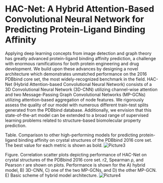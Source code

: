  # HAC-Net: A Hybrid Attention-Based Convolutional Neural Network for Predicting Protein-Ligand Binding Affinity

Applying deep learning concepts from image detection and graph theory has greatly advanced protein-ligand binding affinity prediction, a challenge with enormous ramifications for both protein engineering and drug development. We build upon these advances by designing a novel architecture which demonstrates unmatched performance on the 2016 PDBbind core set, the most widely-recognized benchmark in the field. HAC-Net (Hybrid Attention-based Convolutional Neural Network) consists of a 3D Convolutional Neural Network (3D-CNN) utilizing channel-wise attention and two Message-Passing Graph Convolutional Networks (MP-GCNs) utilizing attention-based aggregation of node features. We rigorously assess the quality of our model with numerous different train-test splits generated from the PDBbind database. Additionally, we envision that this state-of-the-art model can be extended to a broad range of supervised learning problems related to structure-based biomolecular property prediction. 

Table. Comparison to other high-performing models for predicting protein-ligand binding affinity on crystal structures of the PDBbind 2016 core set. The best value for each metric is shown as bold.
![Picture3](https://user-images.githubusercontent.com/98780179/190861777-fdc5889f-0c8d-4876-9406-a8e7b77ffc83.png)




Figure. Correlation scatter plots depicting performance of HAC-Net on crystal structures of the PDBbind 2016 core set. r2, Spearman ρ, and Pearson r are shown on plots. Performance is shown for the A) hybrid model, B) 3D-CNN, C) one of the two MP-GCNs, and D) the other MP-GCN. E) Basic scheme of hybrid model architecture.
![Picture4](https://user-images.githubusercontent.com/98780179/190861822-40bd2ab2-91ca-4cf2-9659-d28f75438531.png)
